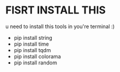 # FISRT INSTALL THIS 
u need to install this tools in you're terminal :)
* pip install string
* pip install time
* pip install tqdm
* pip install colorama
* pip install random